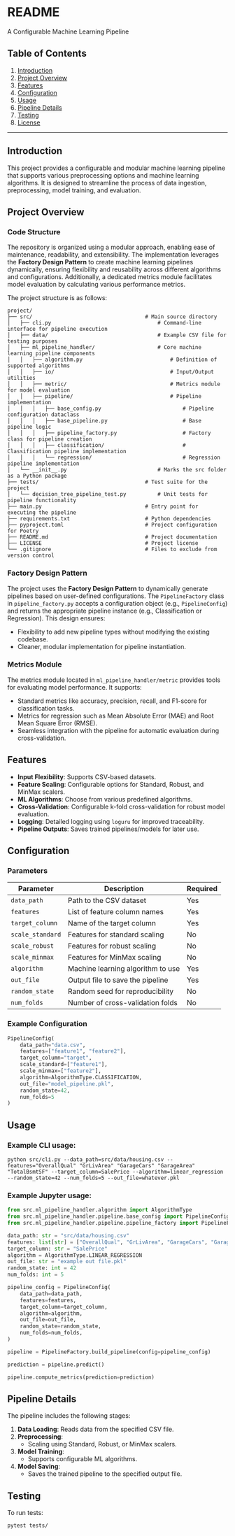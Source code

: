 # README

A Configurable Machine Learning Pipeline

## Table of Contents

1. [Introduction](#introduction)
2. [Project Overview](#project-overview)
3. [Features](#features)
4. [Configuration](#configuration)
5. [Usage](#usage)
6. [Pipeline Details](#pipeline-details)
7. [Testing](#testing)
8. [License](#license)

---

## Introduction

This project provides a configurable and modular machine learning pipeline that supports various preprocessing options
and machine learning algorithms. It is designed to streamline the process of data ingestion, preprocessing, model
training, and evaluation.

## Project Overview

### Code Structure

The repository is organized using a modular approach, enabling ease of maintenance, readability, and extensibility. The
implementation leverages the **Factory Design Pattern** to create machine learning pipelines dynamically, ensuring
flexibility and reusability across different algorithms and configurations. Additionally, a dedicated metrics module
facilitates model evaluation by calculating various performance metrics.

The project structure is as follows:

```
project/
├── src/                                    # Main source directory
│   ├── cli.py                                  # Command-line interface for pipeline execution
│   ├── data/                                   # Example CSV file for testing purposes
│   ├── ml_pipeline_handler/                    # Core machine learning pipeline components
│   │   ├── algorithm.py                            # Definition of supported algorithms
│   │   ├── io/                                     # Input/Output utilities
│   │   ├── metric/                                 # Metrics module for model evaluation
│   │   ├── pipeline/                               # Pipeline implementation
│   │   │   ├── base_config.py                          # Pipeline configuration dataclass
│   │   │   ├── base_pipeline.py                        # Base pipeline logic
│   │   │   ├── pipeline_factory.py                     # Factory class for pipeline creation
│   │   │   ├── classification/                         # Classification pipeline implementation
│   │   │   └── regression/                             # Regression pipeline implementation
│   └── __init__.py                             # Marks the src folder as a Python package
├── tests/                                  # Test suite for the project
│   └── decision_tree_pipeline_test.py          # Unit tests for pipeline functionality
├── main.py                                 # Entry point for executing the pipeline
├── requirements.txt                        # Python dependencies
├── pyproject.toml                          # Project configuration for Poetry
├── README.md                               # Project documentation
├── LICENSE                                 # Project license
└── .gitignore                              # Files to exclude from version control
```

### Factory Design Pattern

The project uses the **Factory Design Pattern** to dynamically generate pipelines based on user-defined configurations.
The `PipelineFactory` class in `pipeline_factory.py` accepts a configuration object (e.g., `PipelineConfig`) and returns
the appropriate pipeline instance (e.g., Classification or Regression). This design ensures:

- Flexibility to add new pipeline types without modifying the existing codebase.
- Cleaner, modular implementation for pipeline instantiation.

### Metrics Module

The metrics module located in `ml_pipeline_handler/metric` provides tools for evaluating model performance. It supports:

- Standard metrics like accuracy, precision, recall, and F1-score for classification tasks.
- Metrics for regression such as Mean Absolute Error (MAE) and Root Mean Square Error (RMSE).
- Seamless integration with the pipeline for automatic evaluation during cross-validation.

## Features

- **Input Flexibility**: Supports CSV-based datasets.
- **Feature Scaling**: Configurable options for Standard, Robust, and MinMax scalers.
- **ML Algorithms**: Choose from various predefined algorithms.
- **Cross-Validation**: Configurable k-fold cross-validation for robust model evaluation.
- **Logging**: Detailed logging using `loguru` for improved traceability.
- **Pipeline Outputs**: Saves trained pipelines/models for later use.

## Configuration

### Parameters

| Parameter        | Description                       | Required |
|------------------|-----------------------------------|----------|
| `data_path`      | Path to the CSV dataset           | Yes      |
| `features`       | List of feature column names      | Yes      |
| `target_column`  | Name of the target column         | Yes      |
| `scale_standard` | Features for standard scaling     | No       |
| `scale_robust`   | Features for robust scaling       | No       |
| `scale_minmax`   | Features for MinMax scaling       | No       |
| `algorithm`      | Machine learning algorithm to use | Yes      |
| `out_file`       | Output file to save the pipeline  | Yes      |
| `random_state`   | Random seed for reproducibility   | No       |
| `num_folds`      | Number of cross-validation folds  | No       |

### Example Configuration

```python
PipelineConfig(
    data_path="data.csv",
    features=["feature1", "feature2"],
    target_column="target",
    scale_standard=["feature1"],
    scale_minmax=["feature2"],
    algorithm=AlgorithmType.CLASSIFICATION,
    out_file="model_pipeline.pkl",
    random_state=42,
    num_folds=5
)
```

## Usage

### Example CLI usage:

```shell
python src/cli.py --data_path=src/data/housing.csv --features="OverallQual" "GrLivArea" "GarageCars" "GarageArea" "TotalBsmtSF" --target_column=SalePrice --algorithm=linear_regression --random_state=42 --num_folds=5 --out_file=whatever.pkl
```

### Example Jupyter usage:

```python
from src.ml_pipeline_handler.algorithm import AlgorithmType
from src.ml_pipeline_handler.pipeline.base_config import PipelineConfig
from src.ml_pipeline_handler.pipeline.pipeline_factory import PipelineFactory

data_path: str = "src/data/housing.csv"
features: list[str] = ["OverallQual", "GrLivArea", "GarageCars", "GarageArea", "TotalBsmtSF"]
target_column: str = "SalePrice"
algorithm = AlgorithmType.LINEAR_REGRESSION
out_file: str = "example out file.pkl"
random_state: int = 42
num_folds: int = 5

pipeline_config = PipelineConfig(
    data_path=data_path,
    features=features,
    target_column=target_column,
    algorithm=algorithm,
    out_file=out_file,
    random_state=random_state,
    num_folds=num_folds,
)

pipeline = PipelineFactory.build_pipeline(config=pipeline_config)

prediction = pipeline.predict()

pipeline.compute_metrics(prediction=prediction)
```

## Pipeline Details

The pipeline includes the following stages:

1. **Data Loading**: Reads data from the specified CSV file.
2. **Preprocessing**:
    - Scaling using Standard, Robust, or MinMax scalers.
3. **Model Training**:
    - Supports configurable ML algorithms.
4. **Model Saving**:
    - Saves the trained pipeline to the specified output file.

## Testing

To run tests:

```bash
pytest tests/
```